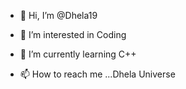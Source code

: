 - 👋 Hi, I’m @Dhela19
- 👀 I’m interested in Coding
- 🌱 I’m currently learning C++

- 📫 How to reach me ...Dhela Universe

<!---
Dhela19/Dhela19 is a ✨ special ✨ repository because its `README.md` (this file) appears on your GitHub profile.
You can click the Preview link to take a look at your changes.
--->
